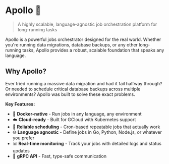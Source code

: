 # Apollo 🚀

> A highly scalable, language-agnostic job orchestration platform for long-running tasks

Apollo is a powerful jobs orchestrator designed for the real world. Whether you're running data migrations, database backups, or any other long-running tasks, Apollo provides a robust, scalable foundation that speaks any language.

## Why Apollo?

Ever tried running a massive data migration and had it fail halfway through? Or needed to schedule critical database backups across multiple environments? Apollo was built to solve these exact problems.

**Key Features:**
- 🐳 **Docker-native** - Run jobs in any language, any environment
- ☁️ **Cloud-ready** - Built for GCloud with Kubernetes support
- 🔄 **Reliable scheduling** - Cron-based repeatable jobs that actually work
- 🌐 **Language agnostic** - Define jobs in Go, Python, Node.js, or whatever you prefer
- 📊 **Real-time monitoring** - Track your jobs with detailed logs and status updates
- 🔧 **gRPC API** - Fast, type-safe communication